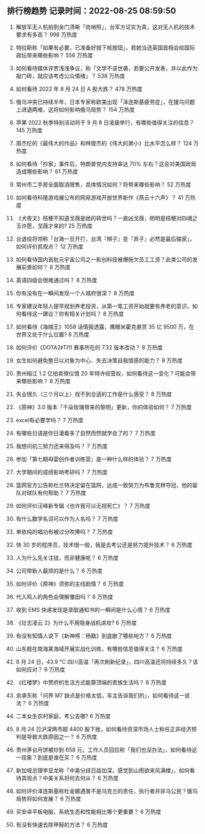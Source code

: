
## 排行榜趋势 记录时间：2022-08-25 08:59:50
  
  1. 解放军无人机拍到金门清晰「岗哨照」，台军方证实为真，这对无人机的技术要求有多高？ 998 万热度
    
  2. 特拉斯称「如果有必要，已准备好按下核按钮」，若她当选英国首相会给国际政坛带来哪些影响？ 556 万热度
    
  3. 如何看待媒体评贾浅浅争议，称「文学不该世袭，若要公开发表，并以此作为敲门砖，就应该考虑公众情绪」？ 538 万热度
    
  4. 如何看待 2022 年 8 月 24 日 A 股大跌？ 478 万热度
    
  5. 俄乌冲突已持续半年，日本专家称欧美出现「泽连斯基疲劳症」，在援乌问题上进退两难，这将如何影响俄乌局势？ 154 万热度
    
  6. 苹果 2022 秋季特别活动将于 9 月 8 日凌晨举行，有哪些值得关注的信息？ 145 万热度
    
  7. 周杰伦的《最伟大的作品》和林俊杰的《伟大的渺小》比水平怎么样？ 124 万热度
    
  8. 如何看待「抄家」事件后，特朗普党内支持率达 70% 左右？这会对美国政局造成哪些影响？ 61 万热度
    
  9. 常州市二手房全面取消限售，具体情况如何？将带来哪些影响？ 52 万热度
    
  10. 如何看待科隆游戏展公布的网易游戏开放世界新作《燕云十六声》？ 41 万热度
    
  11. 《犬夜叉》桔梗不知道戈薇是她的转世吗？一直凶戈薇，明明是桔梗对四魂之玉许愿，戈薇才来的? 25 万热度
    
  12. 台退役将领称「台海一旦开打，台湾『棋子』变『弃子』必然是最后输家」，如何评价其观点？ 12 万热度
    
  13. 如何看待国内首批元宇宙公司之一影创科技被爆拖欠员工工资？此类公司的发展前景如何？ 8 万热度
    
  14. 英语四级会很难通过吗？ 8 万热度
    
  15. 你有没有在一瞬间发现一个人城府很深？ 8 万热度
    
  16. 专家建议年轻人提早规划养老投资，从第一笔工资开始就要有养老的意识，如何看待这一建议？你有相关计划吗？ 8 万热度
    
  17. 如何看待《海贼王》1058 话情报透露，鹰眼米霍克悬赏 35 亿 9500 万，在世界又处于什么位置? 8 万热度
    
  18. 如何评价《DOTA2》TI11 赛事所在的 7.32 版本改动？ 8 万热度
    
  19. 女生如何避免整日以对象为中心、失去决策自我情感的能力？ 8 万热度
    
  20. 贵州榕江 1.2 亿拍卖殡仪馆 20 年特许经营权，如何看待这一变化？可能会带来哪些影响？ 8 万热度
    
  21. 失业很久（三个月以上）找不到合适的工作是什么感受？ 8 万热度
    
  22. 《原神》3.0 版本「千朵玫瑰带来的黎明」更新，你的体验如何？ 7 万热度
    
  23. excel有必要学吗？ 7 万热度
    
  24. 有哪些日语是你日漫看多了自然而然就学会了的？ 7 万热度
    
  25. 我想问初三努力还来得及吗？ 7 万热度
    
  26. 参加「第七期母婴创作者训练营」是一种什么样的体验？ 7 万热度
    
  27. 大学期间的成绩影响考研吗？ 7 万热度
    
  28. 篮网官方公告称杜兰特决定留在篮网，达成一致努力为布鲁克林夺冠，他的留队对球队有何帮助？ 7 万热度
    
  29. 如何评价汪峰新专辑《也许我可以无视死亡》？ 7 万热度
    
  30. 有什么数学名词可以作为人名吗？ 7 万热度
    
  31. 单依纯的唱功有被过分吹捧吗？ 7 万热度
    
  32. 快 30 岁的程序员，技术很一般，我是去考公还是努力提升技术？ 6 万热度
    
  33. 人为什么先关注钱，而非健康呢？ 6 万热度
    
  34. 公司带新人最烦的是什么？ 6 万热度
    
  35. 如何评价《原神》须弥的主线剧情？ 6 万热度
    
  36. 代入鸣人的角色会理解雏田吗？ 6 万热度
    
  37. 收到 EMS 快递发现是录取通知书的一瞬间是什么心情？ 6 万热度
    
  38. 《壮志凌云 2》为什么不用隐身战机进攻? 6 万热度
    
  39. 有没有知情人说下《新神榜：杨戬》到底删了哪些地方？ 6 万热度
    
  40. 山东舰在南海某海域开展实战化训练，有哪些信息值得关注？ 6 万热度
    
  41. 8 月 24 日，43.9 ℃ 四川高温「再次刷新纪录」，四川高温还将持续多久？该如何应对？ 6 万热度
    
  42. 《红楼梦》中贾府的生活方式能算顶端的贵族生活吗？ 6 万热度
    
  43. 余承东称「问界 M7 缺点是价格太低，车主告诉我们的」，如何看待这一说法？ 6 万热度
    
  44. 二本女生农村家庭，考公去哪? 6 万热度
    
  45. 8 月 24 日沪深两市超 4400 股下挫，如何看待资深市场人士称任正非经济预判是导致大跌原因之一？ 6 万热度
    
  46. 贵州茅台月饼被炒到 658 元，工作人员回应称「我们也没办法」，如何看待这一现象？到底是谁在买？ 6 万热度
    
  47. 新加坡总理李显龙称「中美分歧日益加深，感觉到山雨欲来风满楼」，如何看待其观点？中美关系将何去何从？ 6 万热度
    
  48. 如何评价泽连斯基称杜金娜遇害不是乌克兰的责任，执行者并非乌公民？俄乌局势将如何发展？ 6 万热度
    
  49. 买安卓平板电脑，系统生态和性能相比哪个更重要？ 6 万热度
    
  50. 有没有快速去除甲醛的方法？ 6 万热度
    